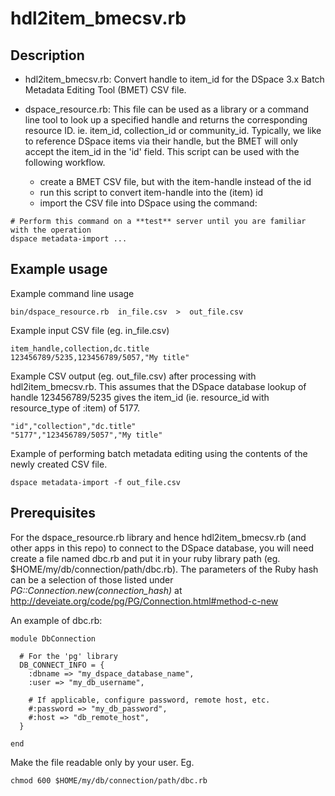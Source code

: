 hdl2item_bmecsv.rb
==================

Description
-----------

- hdl2item_bmecsv.rb: Convert handle to item_id for the DSpace 3.x
  Batch Metadata Editing Tool (BMET) CSV file.

- dspace_resource.rb: This file can be used as a library or a command
  line tool to look up a specified handle and returns the corresponding
  resource ID.  ie. item_id, collection_id or community_id.
  Typically, we like to reference DSpace items via their handle, but
  the BMET will only accept the item_id in the 'id' field. This script
  can be used with the following workflow.
  - create a BMET CSV file, but with the item-handle instead of the id
  - run this script to convert item-handle into the (item) id
  - import the CSV file into DSpace using the command:
```
# Perform this command on a **test** server until you are familiar with the operation
dspace metadata-import ...
```

Example usage
-------------

Example command line usage
```
bin/dspace_resource.rb  in_file.csv  >  out_file.csv
```

Example input CSV file (eg. in_file.csv)
```
item_handle,collection,dc.title
123456789/5235,123456789/5057,"My title"
```

Example CSV output (eg. out_file.csv) after processing with
hdl2item_bmecsv.rb. This assumes that the DSpace database lookup
of handle 123456789/5235 gives the item_id (ie. resource_id with
resource_type of :item) of 5177.
```
"id","collection","dc.title"
"5177","123456789/5057","My title"
```

Example of performing batch metadata editing using the contents of the
newly created CSV file.
```
dspace metadata-import -f out_file.csv
```

Prerequisites
-------------
For the dspace_resource.rb library and hence hdl2item_bmecsv.rb
(and other apps in this repo) 
to connect to the DSpace database, you will need create a file
named dbc.rb and put it in your ruby library path (eg.
$HOME/my/db/connection/path/dbc.rb).  The parameters of the
Ruby hash can be a selection of those listed under
*PG::Connection.new(connection_hash)* at
http://deveiate.org/code/pg/PG/Connection.html#method-c-new

An example of dbc.rb:
```
module DbConnection

  # For the 'pg' library
  DB_CONNECT_INFO = {
    :dbname => "my_dspace_database_name",
    :user => "my_db_username",

    # If applicable, configure password, remote host, etc.
    #:password => "my_db_password",
    #:host => "db_remote_host",
  }

end
```

Make the file readable only by your user. Eg.
```
chmod 600 $HOME/my/db/connection/path/dbc.rb
```

